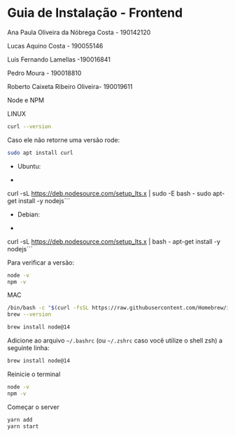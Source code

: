# Guia de Instalação - Frontend

Ana Paula Oliveira da Nóbrega Costa - 190142120

Lucas Aquino Costa - 190055146

Luis Fernando Lamellas -190016841

Pedro Moura - 190018810

Roberto Caixeta Ribeiro Oliveira- 190019611


Node e NPM

LINUX
```sh
curl --version
```
Caso ele não retorne uma versão rode:
```sh
sudo apt install curl
```
 - Ubuntu:
 - ```sh
curl -sL https://deb.nodesource.com/setup_lts.x | sudo -E bash -
sudo apt-get install -y nodejs```
- Debian:
 - ```sh
curl -sL https://deb.nodesource.com/setup_lts.x | bash -
apt-get install -y nodejs```

Para verificar a versão:
```sh
node -v
npm -v
```


MAC
```sh
/bin/bash -c "$(curl -fsSL https://raw.githubusercontent.com/Homebrew/install/master/install.sh)"
brew --version
```
```sh
brew install node@14
```
Adicione ao arquivo `~/.bashrc` (ou `~/.zshrc` caso você utilize o shell zsh) a seguinte linha:
```sh
brew install node@14
```

Reinicie o terminal
```sh
node -v
npm -v
```

Começar o server
```sh
yarn add
yarn start
```
